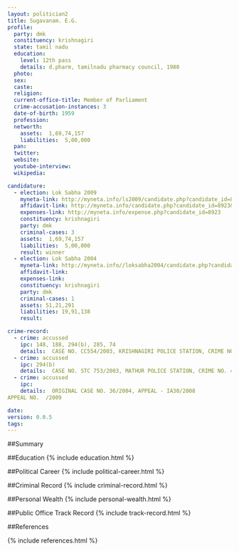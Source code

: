 ```yaml
---
layout: politician2
title: Sugavanam. E.G.
profile: 
  party: dmk
  constituency: krishnagiri
  state: tamil nadu
  education: 
    level: 12th pass
    details: d.pharm, tamilnadu pharmacy council, 1980
  photo: 
  sex: 
  caste: 
  religion: 
  current-office-title: Member of Parliament
  crime-accusation-instances: 3
  date-of-birth: 1959
  profession: 
  networth: 
    assets:  1,69,74,157
    liabilities:  5,00,000
  pan: 
  twitter: 
  website: 
  youtube-interview: 
  wikipedia: 

candidature: 
  - election: Lok Sabha 2009
    myneta-link: http://myneta.info/ls2009/candidate.php?candidate_id=8923
    affidavit-link: http://myneta.info/candidate.php?candidate_id=8923&scan=original
    expenses-link: http://myneta.info/expense.php?candidate_id=8923
    constituency: krishnagiri 
    party: dmk
    criminal-cases: 3
    assets:  1,69,74,157
    liabilities:  5,00,000
    result: winner 
  - election: Lok Sabha 2004
    myneta-link: http://myneta.info//loksabha2004/candidate.php?candidate_id=3422
    affidavit-link: 
    expenses-link: 
    constituency: krishnagiri 
    party: dmk
    criminal-cases: 1
    assets: 51,21,291
    liabilities: 19,91,138
    result:  

crime-record: 
  - crime: accussed
    ipc: 148, 188, 294(b), 285, 74
    details:  CASE NO. CC554/2003, KRISHNAGIRI POLICE STATION, CRIME NO.400/2003, DATE OF FILING 28.11.2003  
  - crime: accussed
    ipc: 294(b)
    details:  CASE NO. STC 753/2003, MATHUR POLICE STATION, CRIME NO. 442/2003.  
  - crime: accussed
    ipc: 
    details:  ORIGINAL CASE NO. 36/2004, APPEAL - IA30/2008
APPEAL NO.  /2009  

date: 
version: 0.0.5
tags: 
---
```

##Summary


##Education
{% include education.html %}


##Political Career
{% include political-career.html %}


##Criminal Record
{% include criminal-record.html %}


##Personal Wealth
{% include personal-wealth.html %}


##Public Office Track Record
{% include track-record.html %}


##References


{% include references.html %}